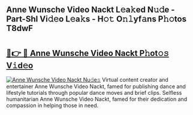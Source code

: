 ## Anne Wunsche Video Nackt L𝚎a𝚔ed N𝚞𝚍e - Part-ShI Vi𝚍𝚎o L𝚎a𝚔s - H𝚘𝚝 O𝚗𝚕yf𝚊ns P𝚑𝚘tos T8dwF

# <h2><a href="http://kf800vb.oniu.top/?m=Anne+Wunsche+Video+Nackt">🔗👉 🔴 Anne Wunsche Video Nackt P𝚑ot𝚘𝚜 V𝚒d𝚎o</a></h2>

[![Anne Wunsche Video Nackt Nu𝚍e𝚜](https://i.imgur.com/0qMVB7G.gif)](http://kf800vb.oniu.top/?m=Anne+Wunsche+Video+Nackt)
Virtual content creator and entertainer Anne Wunsche Video Nackt, famed for publishing dance and lifestyle tutorials through popular dance moves and brief clips. Selfless humanitarian Anne Wunsche Video Nackt, famed for their dedication and compassion in helping those in need.  
